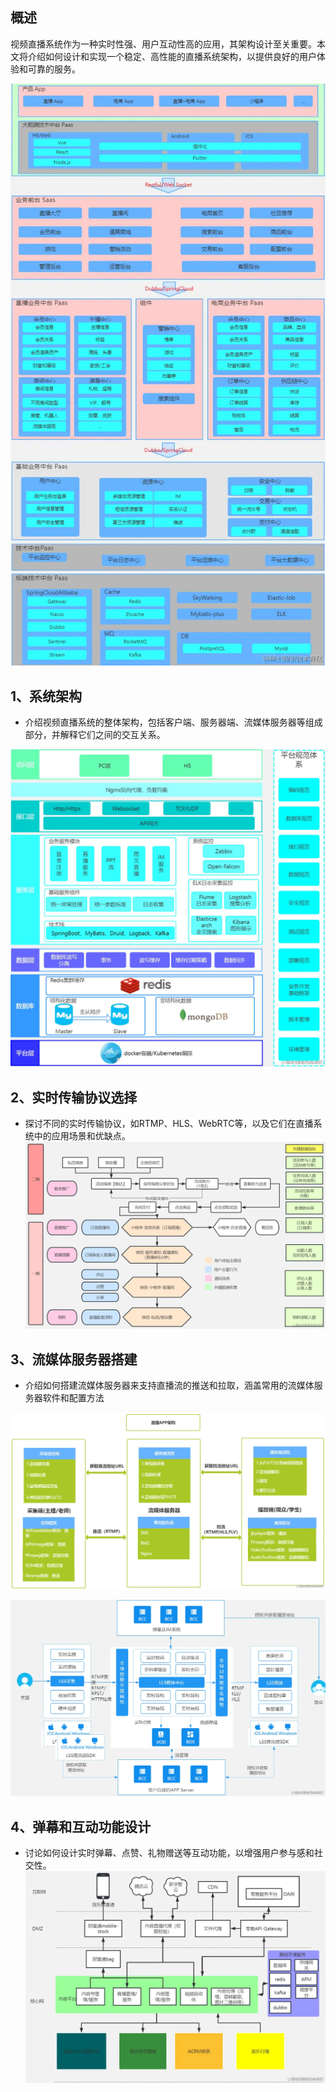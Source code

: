 ## 概述
视频直播系统作为一种实时性强、用户互动性高的应用，其架构设计至关重要。本文将介绍如何设计和实现一个稳定、高性能的直播系统架构，以提供良好的用户体验和可靠的服务。

![live-design.png](..%2Fimgs%2Farchitecture-design%2Flive-design.png)

## 1、系统架构
- 介绍视频直播系统的整体架构，包括客户端、服务器端、流媒体服务器等组成部分，并解释它们之间的交互关系。

![live-system-design.png](..%2Fimgs%2Farchitecture-design%2Flive-system-design.png)

## 2、实时传输协议选择
- 探讨不同的实时传输协议，如RTMP、HLS、WebRTC等，以及它们在直播系统中的应用场景和优缺点。
![live-transport-protocol.png](..%2Fimgs%2Farchitecture-design%2Flive-transport-protocol.png)

## 3、流媒体服务器搭建
- 介绍如何搭建流媒体服务器来支持直播流的推送和拉取，涵盖常用的流媒体服务器软件和配置方法

![live-streaming-media-server.png](..%2Fimgs%2Farchitecture-design%2Flive-streaming-media-server.png)

![live-streaming-media-server2.png](..%2Fimgs%2Farchitecture-design%2Flive-streaming-media-server2.png)

## 4、弹幕和互动功能设计
- 讨论如何设计实时弹幕、点赞、礼物赠送等互动功能，以增强用户参与感和社交性。
![live-ue.png](..%2Fimgs%2Farchitecture-design%2Flive-ue.png)



